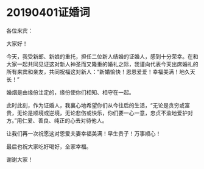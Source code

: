 # 20190401证婚词

各位来宾：

大家好！

今天，我受新郎、新娘的重托，担任二位新人结婚的证婚人，感到十分荣幸。在和大家一起共同见证这对新人神圣而又隆重的婚礼之际，我谨向代表今天出席婚礼的所有来宾和亲友，共同祝福这对新人：“新婚愉快！恩恩爱爱！幸福美满！地久天长！”

婚烟是由缘份注定的，缘份使你们相知、相守在一起。

此时此刻，作为证婚人，我裏心地希望你们从今往后的生活，“无论是贪穷或富贵，无论是顺境或逆境，无论悲伤或快乐，你们要一心一意，忠贞不渝地爱护对方。”用仁爱、善良、纯正的心去对待他人。

让我们再一次祝愿这对恩爱夫妻幸福美满！早生贵子！万事顺心！

最后也祝大家吃好喝好，全家幸福。

谢谢大家！